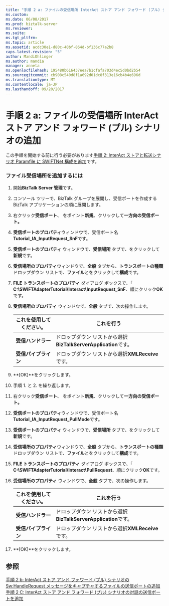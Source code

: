 ```yaml
---
title: "手順 2 a: ファイルの受信場所 InterAct ストア アンド フォワード (プル) シナリオの追加 |Microsoft ドキュメント"
ms.custom: 
ms.date: 06/08/2017
ms.prod: biztalk-server
ms.reviewer: 
ms.suite: 
ms.tgt_pltfrm: 
ms.topic: article
ms.assetid: acdc30e1-d80c-40bf-864d-bf136c77a2b8
caps.latest.revision: "5"
author: MandiOhlinger
ms.author: mandia
manager: anneta
ms.openlocfilehash: 195480b616437eea7b1cfafa703d4ec5d0bd2b54
ms.sourcegitcommit: cb908c540d8f1a692d01dc8f313e16cb4b4e696d
ms.translationtype: MT
ms.contentlocale: ja-JP
ms.lasthandoff: 09/20/2017
---
```

# <a name="step-2a-add-file-receive-locations-for-the-interact-store-and-forward-pull-scenario"></a>手順 2 a: ファイルの受信場所 InterAct ストア アンド フォワード (プル) シナリオの追加
この手順を開始する前に行う必要があります[手順 2: InterAct ストアと転送シナリオ Paramfile に SWIFTNet 構成を追加](../../adapters-and-accelerators/fileact-interact/step-2-add-swiftnet-configuration-to-paramfile-for-interact-store-and-forward.md)です。  
  
### <a name="to-add-a-file-receive-location"></a>ファイル受信場所を追加するには  
  
1.  開始**BizTalk Server 管理**です。  
  
2.  コンソール ツリーで、BizTalk グループを展開し、受信ポートを作成する BizTalk アプリケーションの順に展開します。  
  
3.  右クリック**受信ポート**、 をポイント**新規**、クリックして**一方向の受信ポート。**  
  
4.  **受信ポートのプロパティ**ウィンドウで、受信ポート名**Tutorial_IA_InputRequest_SnF**です。  
  
5.  **受信ポートのプロパティ** ウィンドウで、**受信場所** タブで、をクリックして**新規**です。  
  
6.  **受信場所のプロパティ**ウィンドウで、**全般** タブから、**トランスポートの種類**ドロップダウン リストで、**ファイル**とをクリックして**構成**です。  
  
7.  **FILE トランスポートのプロパティ** ダイアログ ボックスで、「 **C:\SWIFTAdapterTutorial\Interact\InputRequest_SnF**、順にクリック**OK**です。  
  
8.  **受信場所のプロパティ** ウィンドウで、**全般** タブで、次の操作します。  
  
    |**これを使用してください。**|**これを行う**|  
    |------------------|--------------------|  
    |**受信ハンドラー**|ドロップダウン リストから選択**BizTalkServerApplication**です。|  
    |**受信パイプライン**|ドロップダウン リストから選択**XMLReceive**です。|  
  
9. **[OK]**をクリックします。  
  
10. 手順 1. と 2. を繰り返します。  
  
11. 右クリック**受信ポート**、 をポイント**新規**、クリックして**一方向の受信ポート。**  
  
12. **受信ポートのプロパティ**ウィンドウで、受信ポート名**Tutorial_IA_InputRequest_PullMode**です。  
  
13. **受信ポートのプロパティ** ウィンドウで、**受信場所** タブで、をクリックして**新規**です。  
  
14. **受信場所のプロパティ**ウィンドウで、**全般** タブから、**トランスポートの種類**ドロップダウン リストで、**ファイル**とをクリックして**構成**です。  
  
15. **FILE トランスポートのプロパティ** ダイアログ ボックスで、「 **C:\SWIFTAdapterTutorial\Interact\PullRequest**、順にクリック**OK**です。  
  
16. **受信場所のプロパティ** ウィンドウで、**全般** タブで、次の操作します。  
  
    |**これを使用してください。**|**これを行う**|  
    |------------------|--------------------|  
    |**受信ハンドラー**|ドロップダウン リストから選択**BizTalkServerApplication**です。|  
    |**受信パイプライン**|ドロップダウン リストから選択**XMLReceive**です。|  
  
17. **[OK]**をクリックします。  
  
## <a name="see-also"></a>参照  
 [手順 2 b: InterAct ストア アンド フォワード (プル) シナリオの Sw:HandleRequest メッセージをキャプチャするファイルの送信ポートの追加](../../adapters-and-accelerators/fileact-interact/step-2b-add-file-send-ports-to-get-sw-handlerequest-message-for-interact.md)   
 [手順 2 C: InterAct ストア アンド フォワード (プル) シナリオの対話の送信ポートを追加](../../adapters-and-accelerators/fileact-interact/step-2c-add-interact-send-port-for-interact-store-and-forward-pull-scenario.md)